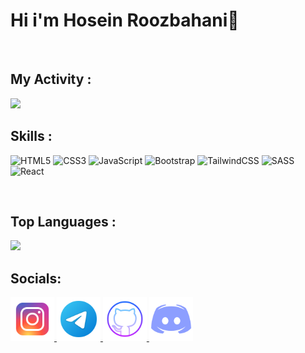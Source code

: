 # Hi i'm Hosein Roozbahani👋

<br>

## My Activity :
<img src = 'https://github-readme-stats.vercel.app/api?username=Hosein-Roozbahani&show_icons=true&theme=tokyonight'>

<br>

## Skills :

![HTML5](https://img.shields.io/badge/html5-%23E34F26.svg?style=for-the-badge&logo=html5&logoColor=white)
![CSS3](https://img.shields.io/badge/css3-%231572B6.svg?style=for-the-badge&logo=css3&logoColor=white)
![JavaScript](https://img.shields.io/badge/javascript-%23323330.svg?style=for-the-badge&logo=javascript&logoColor=%23F7DF1E)
![Bootstrap](https://img.shields.io/badge/bootstrap-%238511FA.svg?style=for-the-badge&logo=bootstrap&logoColor=white)
![TailwindCSS](https://img.shields.io/badge/tailwindcss-%2338B2AC.svg?style=for-the-badge&logo=tailwind-css&logoColor=white)
![SASS](https://img.shields.io/badge/SASS-hotpink.svg?style=for-the-badge&logo=SASS&logoColor=white)
![React](https://img.shields.io/badge/react-%2320232a.svg?style=for-the-badge&logo=react&logoColor=%2361DAFB)

<br>

## Top Languages :
<img src = 'https://github-readme-stats.vercel.app/api/top-langs/?username=Hosein-Roozbahani&hide_progress=true'>

<br>

## Socials:

<a  href ="https://instagram.com/ho3in._.roozbahani" title='ho3in._.roozbahani'>
  <img width='70px' height='70px' src ='https://github.com/Hosein-Roozbahani/Hosein-Roozbahani/blob/main/icons8-instagram-96.png?raw=true' alt='Instagram'>
</a>

<a href ="https://t.me/Ho3in_Roozbahani" title='Ho3in_Roozbahani'>
  <img width='70px' height='70px' src ='https://github.com/Hosein-Roozbahani/Hosein-Roozbahani/blob/main/icons8-telegram-96.png?raw=true' alt='Instagram'>
</a>

<a  href ="https://github.com/Hosein-Roozbahani" title='MyGithub'>
  <img width='70px' height='70px' src ='https://github.com/Hosein-Roozbahani/Hosein-Roozbahani/blob/main/icons8-github-96.png?raw=true' alt='Instagram'>
</a>

<a href="https://discord.com" title='My ID: sander0_0'>
  <img width='70px' height='70px' src="https://github.com/Hosein-Roozbahani/Hosein-Roozbahani/blob/main/icons8-discord-100.png?raw=true" alt="Discord">
</a>
<!-- <p>Discord: sander0_0</p> -->



